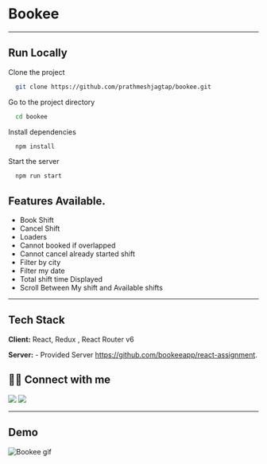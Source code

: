 # Bookee

---

## Run Locally

Clone the project

```bash
  git clone https://github.com/prathmeshjagtap/bookee.git
```

Go to the project directory

```bash
  cd bookee
```

Install dependencies

```bash
  npm install
```

Start the server

```bash
  npm run start
```

## Features Available.

- Book Shift
- Cancel Shift
- Loaders
- Cannot booked if overlapped
- Cannot cancel already started shift
- Filter by city
- Filter my date
- Total shift time Displayed
- Scroll Between My shift and Available shifts

---

## Tech Stack

**Client:** React, Redux , React Router v6

**Server:** - Provided Server https://github.com/bookeeapp/react-assignment.

## 👨‍💻 Connect with me

<a href="https://twitter.com/prathmesh_20"><img src="https://img.shields.io/badge/Twitter-1DA1F2?style=for-the-badge&logo=twitter&logoColor=white"/></a>
<a href="https://www.linkedin.com/in/prathmeshjagtap/"><img src="https://img.shields.io/badge/LinkedIn-0077B5?style=for-the-badge&logo=linkedin&logoColor=white"/></a>

---

## Demo

![Bookee gif](./src/assets/bookee.gif)
